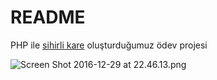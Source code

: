# README #

PHP ile [sihirli kare](https://tr.wikipedia.org/wiki/Sihirli_kare) oluşturduğumuz ödev projesi

![Screen Shot 2016-12-29 at 22.46.13.png](https://bitbucket.org/repo/dGR5Bb/images/1152963138-Screen%20Shot%202016-12-29%20at%2022.46.13.png)